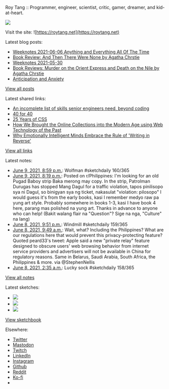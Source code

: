 Roy Tang :: Programmer, engineer, scientist, critic, gamer, dreamer, and kid-at-heart.

![](https://roytang.net/static/img/profile.jpg)

Visit the site: ![https://roytang.net](https://roytang.net)

Latest blog posts:

- [Weeknotes 2021-06-06 Anything and Everything All Of The Time](https://roytang.net/2021/06/weeknotes-2021-06-06/)
- [Book Review: And Then There Were None by Agatha Chrstie](https://roytang.net/2021/06/and-then-there-were-none/)
- [Weeknotes 2021-05-30](https://roytang.net/2021/05/weeknotes-2021-05-30/)
- [Book Reviews: Murder on the Orient Express and Death on the Nile by Agatha Chrstie](https://roytang.net/2021/05/orient-express-nile/)
- [Anticipation and Anxiety](https://roytang.net/2021/05/anticipation/)

[View all posts](https://roytang.net/blog)

Latest shared links:

- [An incomplete list of skills senior engineers need, beyond coding](https://roytang.net/2021/06/an-incomplete-list-of-skills-senior-engineers-need-beyond-coding/)
- [40 for 40](https://roytang.net/2021/06/40-for-40/)
- [25 Years of CSS](https://roytang.net/2021/06/25-years-of-css/)
- [How We Brought the Online Collections into the Modern Age using Web Technology of the Past](https://roytang.net/2021/06/how-we-brought-the-online-collections-into-the-modern-age-using-web-technology-of-the-past/)
- [Why Emotionally Intelligent Minds Embrace the Rule of &#x27;Writing in Reverse&#x27;](https://roytang.net/2021/06/why-emotionally-intelligent-minds-embrace-the-rule-of-writing-in-reverse/)

[View all links](https://roytang.net/links)

Latest notes:

- [June 9, 2021, 8:59 p.m.](https://roytang.net/2021/06/1402611274316345345/): Wolfman #sketchdaily 160/365
- [June 9, 2021, 8:19 p.m.](https://roytang.net/2021/06/nvukbz/): Posted on r/Philippines: I&#x27;m looking for an old Pugad Baboy strip Baka merong may copy. In the strip, Patrolman Durugas has stopped Mang Dagul for a traffic violation, tapos pinilisopo sya ni Dagul, so binigyan sya ng ticket, nakasulat &quot;violation: pilosopo&quot; I would guess it&#x27;s from the early books, kasi I remember medyo raw pa yung art style. Probably somewhere in books 1-3, kasi I have book 4 here, parang mas polished na yung art. Thanks in advance to anyone who can help! (Bakit walang flair na &quot;Question&quot;? Sige na nga, &quot;Culture&quot; na lang)
- [June 8, 2021, 9:51 p.m.](https://roytang.net/2021/06/1402262074458349582/): Windmill #sketchdaily 159/365
- [June 8, 2021, 9:49 a.m.](https://roytang.net/2021/06/1402080413628071936/): Wait, what? Including the Philippines? What are our regulations here that would prevent this privacy-protecting feature? Quoted peard33&#x27;s tweet: Apple said a new &quot;private relay&quot; feature designed to obscure users&#x27; web browsing behavior from internet service providers and advertisers will not be available in China for regulatory reasons. Same in Belarus, Saudi Arabia, South Africa, the Philippines &amp; more. via @StephenNellis
- [June 8, 2021, 2:35 a.m.](https://roytang.net/2021/06/1401970990142267397/): Lucky sock #sketchdaily 158/365

[View all notes](https://roytang.net/notes)

Latest sketches:


- ![](https://roytang.net/media/cache/31/1b/311bbdf6bae605aefc958e9520118723.jpg)
- ![](https://roytang.net/media/cache/50/47/5047b33cd5d528ccd4cc8afe63e4611c.jpg)
- ![](https://roytang.net/media/cache/f3/08/f3087f40f6a7442c706dfd5bf875421c.jpg)

[View sketchbook](https://roytang.net/albums/sketchbook)


Elsewhere:

- [Twitter](https://twitter.com/roytang)
- [Mastodon](https://mastodon.technology/@roytang)
- [Twitch](https://twitch.tv/twitchyroy)
- [LinkedIn](https://www.linkedin.com/in/roytang)
- [Instagram](https://instagram.com/roytang0400)
- [Github](https://github.com/roytang)
- [Reddit](https://reddit.com/u/hungryroy)
- [Ko-fi](https://ko-fi.com/roytang)
- [](mailto:hello@roytang.net)